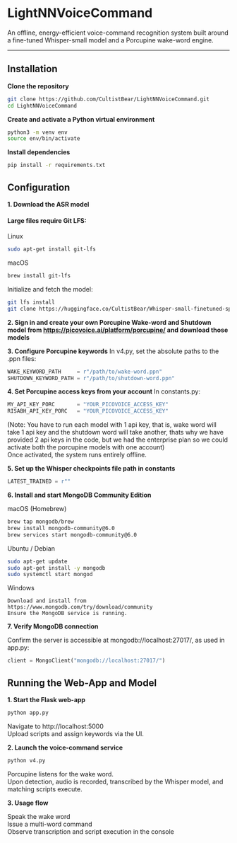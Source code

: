 # **LightNNVoiceCommand**

An offline, energy-efficient voice-command recognition system built around a fine-tuned Whisper-small model and a Porcupine wake-word engine. 

---

## **Installation**

**Clone the repository**
```bash
git clone https://github.com/CultistBear/LightNNVoiceCommand.git
cd LightNNVoiceCommand
```

**Create and activate a Python virtual environment**
```bash
python3 -m venv env
source env/bin/activate
```

**Install dependencies**
```bash
pip install -r requirements.txt
```

## **Configuration**

**1. Download the ASR model**
#### Large files require Git LFS:
Linux
```bash
sudo apt-get install git-lfs
```
macOS
```bash
brew install git-lfs
```

Initialize and fetch the model:
```bash
git lfs install
git clone https://huggingface.co/CultistBear/Whisper-small-finetuned-space/
```

**2. Sign in and create your own Porcupine Wake-word and Shutdown model from https://picovoice.ai/platform/porcupine/ and download those models**

**3. Configure Porcupine keywords**
    In v4.py, set the absolute paths to the .ppn files:

```python
WAKE_KEYWORD_PATH     = r"/path/to/wake-word.ppn"
SHUTDOWN_KEYWORD_PATH = r"/path/to/shutdown-word.ppn"
```

**4. Set Porcupine access keys from your account**
In constants.py:

```python
MY_API_KEY_PORC       = "YOUR_PICOVOICE_ACCESS_KEY"
RISABH_API_KEY_PORC   = "YOUR_PICOVOICE_ACCESS_KEY"
```
(Note: You have to run each model with 1 api key, that is, wake word will take 1 api key and the shutdown word will take another, thats why we have provided 2 api keys in the code, but we had the enterprise plan so we could activate both the porcupine models with one account)</br>
Once activated, the system runs entirely offline.

**5. Set up the Whisper checkpoints file path in constants**
```python
LATEST_TRAINED = r""
```
**6. Install and start MongoDB Community Edition**

macOS (Homebrew)
```bash
brew tap mongodb/brew
brew install mongodb-community@6.0
brew services start mongodb-community@6.0
```
Ubuntu / Debian
```bash
sudo apt-get update
sudo apt-get install -y mongodb
sudo systemctl start mongod
```
Windows
```
Download and install from https://www.mongodb.com/try/download/community
Ensure the MongoDB service is running.
```

**7. Verify MongoDB connection**

Confirm the server is accessible at mongodb://localhost:27017/, as used in app.py:

```python
client = MongoClient("mongodb://localhost:27017/")
```

## **Running the Web-App and Model**

**1. Start the Flask web-app**
```bash
python app.py
```
  Navigate to http://localhost:5000</br>
  Upload scripts and assign keywords via the UI.

**2. Launch the voice-command service**
```bash
python v4.py
```
  Porcupine listens for the wake word.</br>
  Upon detection, audio is recorded, transcribed by the Whisper model, and matching scripts execute.</br>

**3. Usage flow**

  Speak the wake word</br>
  Issue a multi-word command</br>
  Observe transcription and script execution in the console</br>

